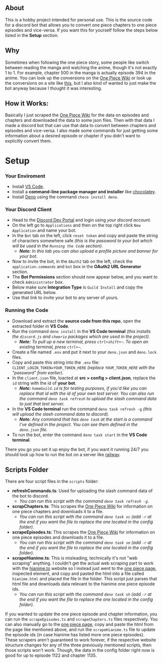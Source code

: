 ## About
This is a hobby project intended for personal use. 
This is the source code for a discord bot that allows you to convert one piece chapters to one piece episodes and vice-versa.
If you want this for yourself follow the steps below listed in the **Setup** section.

## Why
Sometimes when following the one piece story, some people like switch between reading the manga and watching the anime, though it's not exactly 1 to 1.
For example, chapter 500 in the manga is actually episode 394 in the anime. You can look up the conversions on the [One Piece Wiki](https://onepiece.fandom.com/wiki/One_Piece_Wiki) or look up the conversions on a site like [this](https://onepiece.d1g1t.net/), but I also kind of wanted to just make the bot anyway because I thought it was interesting.

## How it Works:
Basically I just scraped the [One Piece Wiki](https://onepiece.fandom.com/wiki/One_Piece_Wiki) for the data on episodes and chapters and downloaded the data to some json files.
Then with that data I made a discord bot that can use that data to convert between chapters and episodes and vice-versa. 
I also made some commands for just getting some information about a desired episode or chapter if you didn't want to explicitly convert them.

# Setup
### Your Enviroment
- Install [VS Code](https://code.visualstudio.com/download).
- Install a **command-line package manager and installer** like [chocolatey](https://chocolatey.org/install#individual).
- Install [Deno](https://docs.deno.com/runtime/getting_started/installation/) using the command `choco install deno`.

### Your Discord Client 
- Head to the [Discord Dev Portal](https://discord.com/developers/) and login using *your discord account*.
- On the left go to `Applications` and then on the top right click `New Application` and name your bot.
- In the `Bot` tab on the left, click `reset token` and copy and paste the string of characters somewhere safe *(this is the password to your bot which will be used in the `Running the Code` section).*
  - ***Note:*** *In this tab you can also upload a profile picture and banner for your bot*.
- Now to invite the bot, in the `OAuth2` tab on the left, check the `application.commands` and `bot` box in the **OAuth2 URL Generator** section.
- The **Bot Permissions** section should now appear below, and you want to check `Administrator` box.
- Below make sure **Integration Type** is `Guild Install` and copy the generated URL below.
- Use that link to invite your bot to any server of yours.

### Running the Code
- Download and extract the **source code from this repo**, open the extracted folder in **VS Code**.
- Run the command `deno install` in the **VS Code terminal** *(this installs the `discord.js` and `cheerio` packages which are used in the project).*
  - ***Note:*** *To pull up a new terminal, press `ctrl+shift+~`. To open an existing terminal, press `ctrl+~`*.
- Create a file named `.env` and put it next to your `deno.json` and `deno.lock` files. 
- Copy and paste this string into the `.env` file: `CLIENT_LOGIN_TOKEN=YOUR_TOKEN_HERE` *(replace `YOUR_TOKEN_HERE` with the "password" from earlier).*
- In the `client.json` file, loacted at **src > config > client.json**, replace the `id` string with the id of **your bot**.
  - ***Note:*** *`homeGuild.id` is for testing purposes, if you'd like you can replace that id with the id of your own test server. You can also run the command `deno task refresh` to upload the slash command data to just that test server.*
- In the **VS Code terminal** run the command `deno task refresh -g` *(this will upload the slash command data to discord).*
  - ***Note:*** *Any command that has `deno task` at the start is a command I've defined in the project. You can see them defined in the `deno.json` file.*
- To run the bot, enter the command `deno task start` in the **VS Code terminal**.

There you go you set it up enjoy the bot, if you want it running 24/7 you should look up how to run the bot on a server like [railway](https://railway.com/).

## Scripts Folder
There are four script files in the `scripts` folder:
- **refreshCommands.ts**: Used for uploading the slash command data of the bot to discord.
  - *You can run this script with the command `deno task refresh -g`.*
- **scrapChapters.ts**: This scrapes the [One Piece Wiki](https://onepiece.fandom.com/wiki/One_Piece_Wiki) for information on one piece chapters and downloads it to a file.
  - *You can run this script with the command `deno task sc` (add `-r` at the end if you want the file to replace the one located in the config folder).*
- **scrapeEpisodes.ts**: This scrapes the [One Piece Wiki](https://onepiece.fandom.com/wiki/One_Piece_Wiki) for information on one piece episodes and downloads it to a file.
  - *You can run this script with the command `deno task se` (add `-r` at the end if you want the file to replace the one located in the config folder).*
- **scrapeHianime.ts**: This is misleading, technically it's not "web scraping" anything. I couldn't get the actual web scraping part to work with the [hianime.to](https://hianime.to/) website so I instead just went to the [one piece page](https://hianime.to/watch/one-piece-100?ep=2142), inspected element, and copy and pasted the html into a file called `hianime.html` and placed the file in the folder. This script just parses that html file and downloads data relevant to the hianime one piece episode ids.
  - *You can run this script with the command `deno task sh` (add `-r` at the end if you want the file to replace the one located in the config folder).*
  
If you wanted to update the one piece episode and chapter information, you can run the `scrapeEpisodes.ts` and `scrapeChapters.ts` files respectively. 
You can also manually go to the [one piece page](https://hianime.to/watch/one-piece-100?ep=2142), copy and paste the html from the page like mentioned above, and run the `scrapeHianime.ts` file to update the episode ids (in case hianime has listed more one piece episodes).
These scrapers aren't guaranteed to work forever, if the respective website structure changes for any of the three previously mentioned scripts, then those scripts won't work.
Though, the data in the config folder right now is good for up to episode 1122 and chapter 1135.